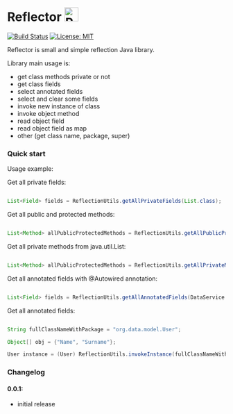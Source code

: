 # Reflector <img src="https://www.svgrepo.com/show/144446/mirror-horizontally.svg" height="32px" alt="Reflector" />

[![Build Status](https://app.travis-ci.com/alxkm/reflector.svg?branch=master)](https://app.travis-ci.com/alxkm/reflector)
[![License: MIT](https://img.shields.io/badge/License-MIT-yellow.svg)](https://opensource.org/licenses/MIT)

Reflector is small and simple reflection Java library.

Library main usage is:
- get class methods private or not
- get class fields
- select annotated fields
- select and clear some fields
- invoke new instance of class
- invoke object method
- read object field
- read object field as map
- other (get class name, package, super)


### Quick start


Usage example:

Get all private fields:

```java

List<Field> fields = ReflectionUtils.getAllPrivateFields(List.class);

```
Get all public and protected methods:

```java

List<Method> allPublicProtectedMethods = ReflectionUtils.getAllPublicProtectedMethods(List.class);

```
Get all private methods from java.util.List:

```java

List<Method> allPublicProtectedMethods = ReflectionUtils.getAllPrivateMethods(List.class);

```

Get all annotated fields with @Autowired annotation:

```java

List<Field> fields = ReflectionUtils.getAllAnnotatedFields(DataService.class, Autowired.class);

```

Get all annotated fields:

```java

String fullClassNameWithPackage = "org.data.model.User";

Object[] obj = {"Name", "Surname"};

User instance = (User) ReflectionUtils.invokeInstance(fullClassNameWithPackage, obj);

```


### Changelog

#### 0.0.1:
- initial release